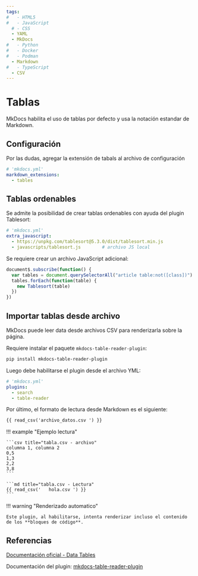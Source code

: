```yaml
---
tags:
#   - HTML5
#   - JavaScript
  # - CSS
  - YAML
  - MkDocs
#   - Python
#   - Docker
#   - Podman
  - Markdown
#   - TypeScript
  - CSV
---
```



# Tablas


MkDocs habilita el uso de tablas por defecto y usa la notación estandar de Markdown.


## Configuración

Por las dudas, agregar la extensión de tabals al archivo de configuración

```yaml title="Tablas - habilitación (redundante)"
# 'mkdocs.yml'
markdown_extensions:
  - tables
```



## Tablas ordenables

Se admite la posibilidad de crear tablas ordenables con ayuda del plugin Tablesort:


```yaml title="Tablas ordenables - habilitación"
# 'mkdocs.yml'
extra_javascript:
  - https://unpkg.com/tablesort@5.3.0/dist/tablesort.min.js                             # plugin remoto
  - javascripts/tablesort.js        # archivo JS local
```

Se requiere crear un archivo JavaScript adicional:

```js title="Tablas ordenables - archivo tablesort.js"
document$.subscribe(function() {
  var tables = document.querySelectorAll("article table:not([class])")
  tables.forEach(function(table) {
    new Tablesort(table)
  })
})
```


## Importar tablas desde archivo


MkDocs puede leer data desde archivos CSV para renderizarla sobre la página.

Requiere instalar el paquete `mkdocs-table-reader-plugin`:

```bash title="Tabla en archivo - Instalación"
pip install mkdocs-table-reader-plugin
```

Luego debe habilitarse el plugin desde el archivo YML:

```yaml title="Tabla en archivo - Habilitación"
# 'mkdocs.yml'
plugins:
  - search
  - table-reader
```
Por último, el formato de lectura desde Markdown es el siguiente:

```md title="Tabla en archivo - Lectura"
{{ read_csv('archivo_datos.csv ') }}
```


!!! example "Ejemplo lectura"

    ```csv title="tabla.csv - archivo"
    columna 1, columna 2
    0,5
    1,3
    2,2
    3,8
    ```

    ```md title="tabla.csv - Lectura"
    {{ read_csv('   hola.csv ') }}
    ```


!!! warning "Renderizado automatico"

    Este plugin, al habilitarse, intenta renderizar incluso el contenido de los **bloques de código**.


## Referencias

[Documentación oficial - Data Tables](https://squidfunk.github.io/mkdocs-material/reference/data-tables/)

Documentación del plugin: [mkdocs-table-reader-plugin ](https://timvink.github.io/mkdocs-table-reader-plugin/)